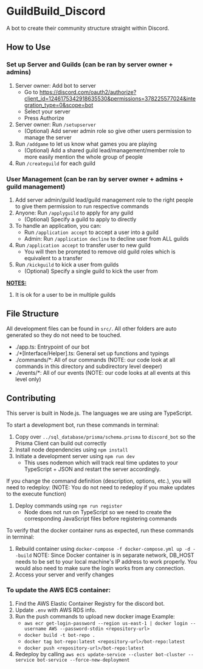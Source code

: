 # GuildBuild_Discord
A bot to create their community structure straight within Discord.

## How to Use
### Set up Server and Guilds (can be ran by server owner + admins)
1. Server owner: Add bot to server
   - Go to https://discord.com/oauth2/authorize?client_id=1246175342918635530&permissions=378225577024&integration_type=0&scope=bot
   - Select your server
   - Press Authorize
2. Server owner: Run ```/setupserver```
   - (Optional) Add server admin role so give other users permission to manage the server
3. Run ```/addgame``` to let us know what games you are playing
   - (Optional) Add a shared guild lead/management/member role to more easily mention the whole group of people
4. Run ```/createguild``` for each guild

### User Management (can be ran by server owner + admins + guild management)
1. Add server admin/guild lead/guild management role to the right people to give them permission to run respective commands
2. Anyone: Run ```/applyguild``` to apply for any guild
   - (Optional) Specify a guild to apply to directly
3. To handle an application, you can:
   - Run ```/application accept``` to accept a user into a guild
   - Admin: Run ```/application decline``` to decline user from ALL guilds
4. Run ```/application accept``` to transfer user to new guild
   - You will then be prompted to remove old guild roles which is equivalent to a transfer
5. Run ```/kickguild``` to kick a user from guilds
   - (Optional) Specify a single guild to kick the user from

**<u>NOTES:</u>**
1. It is ok for a user to be in multiple guilds

## File Structure
All development files can be found in `src/`. All other folders are auto generated so they do not need to be touched.

- ./app.ts: Entrypoint of our bot
- ./*[Interface/Helper].ts: General set up functions and typings
- ./commands/*: All of our commands (NOTE: our code look at all commands in this directory and subdirectory level deeper)
- ./events/*: All of our events (NOTE: our code looks at all events at this level only)

## Contributing
This server is built in Node.js.
The languages we are using are TypeScript.

To start a development bot, run these commands in terminal:
1. Copy over `../sql_database/prisma/schema.prisma` to `discord_bot` so the Prisma Client can build out correctly
2. Install node dependencies using `npm install`
3. Initiate a development server using `npm run dev`
   - This uses nodemon which will track real time updates to your TypeScript + JSON and restart the server accordingly. 

If you change the command definition (description, options, etc.), you will need to redeploy:
(NOTE: You do not need to redeploy if you make updates to the execute function)
1. Deploy commands using `npm run register`
   - Node does not run on TypeScript so we need to create the corresponding JavaScript files before registering commands

To verify that the docker container runs as expected, run these commands in terminal:
1. Rebuild container using `docker-compose -f docker-compose.yml up -d --build`
   NOTE: Since Docker container is in separate network, DB_HOST needs to be set to your local machine's IP address to work properly. You would also need to make sure the login works from any connection.
2. Access your server and verify changes

### To update the AWS ECS container:
1. Find the AWS Elastic Container Registry for the discord bot.
2. Update `.env` with AWS RDS info.
3. Run the push commands to upload new docker image
   Example:
   - `aws ecr get-login-password --region us-east-1 | docker login --username AWS --password-stdin <repository-url>`
   - `docker build -t bot-repo .`
   - `docker tag bot-repo:latest <repository-url>/bot-repo:latest`
   - `docker push <repository-url>/bot-repo:latest`
4. Redeploy by calling `aws ecs update-service --cluster bot-cluster --service bot-service --force-new-deployment`